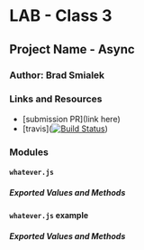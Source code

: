  # LAB - Class 3

## Project Name - Async

### Author: Brad Smialek

### Links and Resources
* [submission PR](link here)
* [travis]([![Build Status](https://www.travis-ci.com/brad-smialek-401-advanced-javascript/lab-class-3.svg?branch=master)](https://www.travis-ci.com/brad-smialek-401-advanced-javascript/lab-class-3))


### Modules
#### `whatever.js` 
##### Exported Values and Methods


#### `whatever.js` example
##### Exported Values and Methods

